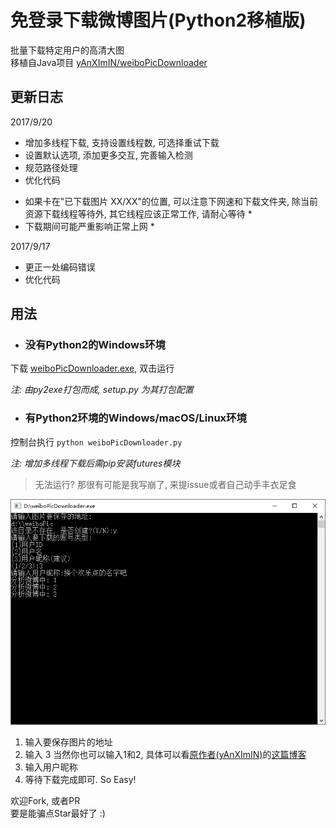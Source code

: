 # 免登录下载微博图片(Python2移植版)

批量下载特定用户的高清大图  
移植自Java项目 [yAnXImIN/weiboPicDownloader](https://github.com/yAnXImIN/weiboPicDownloader)

## 更新日志

2017/9/20  
- 增加多线程下载, 支持设置线程数, 可选择重试下载
- 设置默认选项, 添加更多交互, 完善输入检测
- 规范路径处理
- 优化代码

* 如果卡在"已下载图片 XX/XX"的位置, 可以注意下网速和下载文件夹, 除当前资源下载线程等待外, 其它线程应该正常工作, 请耐心等待 *  
* 下载期间可能严重影响正常上网 *  

2017/9/17  
- 更正一处编码错误
- 优化代码  

## 用法

- ### 没有Python2的Windows环境
下载 [weiboPicDownloader.exe](https://raw.githubusercontent.com/nondanee/weiboPicDownloader/master/dist/weiboPicDownloader.exe), 双击运行

*注: 由py2exe打包而成, setup.py 为其打包配置*  

- ### 有Python2环境的Windows/macOS/Linux环境
控制台执行 `python weiboPicDownloader.py` 

*注: 增加多线程下载后需pip安装futures模块*  

>无法运行? 那很有可能是我写崩了, 来提issue或者自己动手丰衣足食  

![show](show/screenshot.png)
1. 输入要保存图片的地址
2. 输入 3 当然你也可以输入1和2, 具体可以看[原作者(yAnXImIN)](https://github.com/yAnXImIN/)的[这篇博客](http://blog.yanximin.site/2017/09/05/weibo-userid-containerid/)
3. 输入用户昵称
4. 等待下载完成即可. So Easy!


欢迎Fork, 或者PR  
要是能骗点Star最好了 :)  
